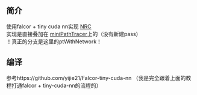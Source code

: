 ## 简介
使用falcor + tiny cuda nn实现 [NRC](https://d1qx31qr3h6wln.cloudfront.net/publications/mueller21realtime.pdf)   
实现是直接叠加在 [miniPathTracer](https://git.code.tencent.com/xuhaoyi/FalcorNRC/tree/ptWithNetwork/Source/RenderPasses/MinimalPathTracer)上的（没有新建pass）    
！真正的分支是这里的ptWithNetwork！

## 编译
参考https://github.com/yijie21/Falcor-tiny-cuda-nn
（我是完全跟着上面的教程打通falcor + tiny-cuda-nn的流程的）
